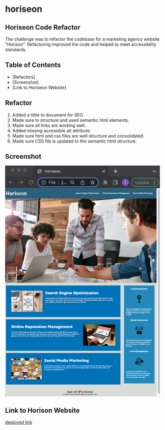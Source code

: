 # horiseon

## Horiseon Code Refactor

The challenge was to refactor the codebase for a marketing agency website "Horison". Refactoring improved the code and helped to meet accessibility standards.

## Table of Contents
- [Refactors] 
- [Screenshot]
- [Link to Horiseon Website]

## Refactor
1) Added a tittle to document for SEO.
2) Made sure to structure and used semantic html elements.
3) Made sure all links are working well..
4) Added missing accessible alt attribute.
5) Made sure html and css files are well structure and consolidated.
6) Made sure CSS file is updated to the semantic html structure.

## Screenshot

<img src="https://github.com/lim204/horiseon/blob/main/assets/images/screenshot.png" alt="Employee data" title="final output ">

## Link to Horison Website

[deployed link](https://lim204.github.io/horiseon/)
